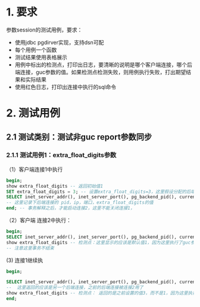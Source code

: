 
# 1. 要求
参数session的测试用例，要求：
- 使用jdbc pgdirver实现，支持dsn可配
- 每个用例一个函数
- 测试结果使用表格展示
- 用例中标出的检测点，打印出日志，要清晰的说明是哪个客户端连接，哪个后端连接，guc参数的值。如果检测点检测失败，则用例执行失败，打出期望结果和实际结果
- 使用红色日志，打印出连接中执行的sql命令

# 2. 测试用例



## 2.1 测试类别：测试非guc report参数同步

### 2.1.1 测试用例1：extra_float_digits参数
（1）客户端连接1中执行 

```sql
begin;
show extra_float_digits -- 返回初始值1
SET extra_float_digits = 3; -- 设置extra_float_digits=3，这里假设分配的后端连接1
SELECT inet_server_addr(), inet_server_port(), pg_backend_pid(), current_user;
-- 这里记录下后端连接的 pid，ip，端口，extra_float_digits的值
end; -- 事务解释之后，才能启动连接2，这里不能关闭连接1，
```

 （2）客户端 连接2中执行：

```sql
begin;
SELECT inet_server_addr(), inet_server_port(), pg_backend_pid(), current_user;-- 检测点：这里会复用连接1的后端连接
show extra_float_digits -- 检测点：这里显示的应该是默认值1，因为这里执行了guc参数重置，reset extra_float_digits
-- 注意这里事务不结束

```

(3) 连接1继续执

```sql
begin;

SELECT inet_server_addr(), inet_server_port(), pg_backend_pid(), current_user;
--  这里返回的应该是另一个后端连接，之前的后端连接被连接2用了
show extra_float_digits -- 检测点： 返回的是之前设置的值3，而不是1，因为这里执行了guc参数同步，生成了set extra_float_digits=3发送给后端 连接了
end; 
```





